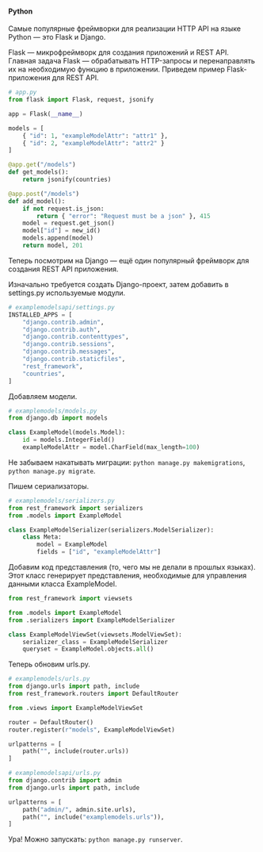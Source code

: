 #### **Python**
Самые популярные фреймворки для реализации HTTP API на языке Python — это Flask и Django.

Flask — микрофреймворк для создания приложений и REST API. Главная задача Flask — обрабатывать HTTP-запросы и перенаправлять их на необходимую функцию в приложении. Приведем пример Flask-приложения для REST API.

```python
# app.py
from flask import Flask, request, jsonify

app = Flask(__name__)

models = [
    { "id": 1, "exampleModelAttr": "attr1" },
    { "id": 2, "exampleModelAttr": "attr2" }
]

@app.get("/models")
def get_models():
    return jsonify(countries)

@app.post("/models")
def add_model():
    if not request.is_json:
        return { "error": "Request must be a json" }, 415
    model = request.get_json()
    model["id"] = new_id()
    models.append(model)
    return model, 201
```

Теперь посмотрим на Django — ещё один популярный фреймворк для создания REST API приложения.

Изначально требуется создать Django-проект, затем добавить в settings.py используемые модули.

```python
# examplemodelsapi/settings.py
INSTALLED_APPS = [
    "django.contrib.admin",
    "django.contrib.auth",
    "django.contrib.contenttypes",
    "django.contrib.sessions",
    "django.contrib.messages",
    "django.contrib.staticfiles",
    "rest_framework",
    "countries",
]
```

Добавляем модели.

```python
# examplemodels/models.py
from django.db import models

class ExampleModel(models.Model):
    id = models.IntegerField()
    exampleModelAttr = model.CharField(max_length=100)
```

Не забываем накатывать миграции: `python manage.py makemigrations`, `python manage.py migrate`.

Пишем сериализаторы.

```python
# examplemodels/serializers.py
from rest_framework import serializers
from .models import ExampleModel

class ExampleModelSerializer(serializers.ModelSerializer):
    class Meta:
        model = ExampleModel
        fields = ["id", "exampleModelAttr"]
```

Добавим код представления (то, чего мы не делали в прошлых языках). Этот класс генерирует представления, необходимые для управления данными класса ExampleModel.

```python
from rest_framework import viewsets

from .models import ExampleModel
from .serializers import ExampleModelSerializer

class ExampleModelViewSet(viewsets.ModelViewSet):
    serializer_class = ExampleModelSerializer
    queryset = ExampleModel.objects.all()
```

Теперь обновим urls.py.

```python
# examplemodels/urls.py
from django.urls import path, include
from rest_framework.routers import DefaultRouter

from .views import ExampleModelViewSet

router = DefaultRouter()
router.register(r"models", ExampleModelViewSet)

urlpatterns = [
    path("", include(router.urls))
]
```

```python
# examplemodelsapi/urls.py
from django.contrib import admin
from django.urls import path, include

urlpatterns = [
    path("admin/", admin.site.urls),
    path("", include("examplemodels.urls")),
]
```

Ура! Можно запускать: `python manage.py runserver`.